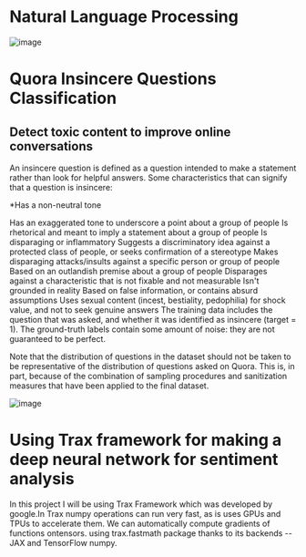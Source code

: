 
# Natural Language Processing

![image](https://user-images.githubusercontent.com/72542171/178116735-04f0857e-7aab-4c8c-8b04-e6b07e8e5bca.png)


# Quora Insincere Questions Classification

## Detect toxic content to improve online conversations

An insincere question is defined as a question intended to make a statement rather than look for helpful answers. Some characteristics that can signify that a question is insincere:

*Has a non-neutral tone

Has an exaggerated tone to underscore a point about a group of people
Is rhetorical and meant to imply a statement about a group of people
Is disparaging or inflammatory
Suggests a discriminatory idea against a protected class of people, or seeks confirmation of a stereotype
Makes disparaging attacks/insults against a specific person or group of people
Based on an outlandish premise about a group of people
Disparages against a characteristic that is not fixable and not measurable
Isn't grounded in reality
Based on false information, or contains absurd assumptions
Uses sexual content (incest, bestiality, pedophilia) for shock value, and not to seek genuine answers
The training data includes the question that was asked, and whether it was identified as insincere (target = 1). The ground-truth labels contain some amount of noise: they are not guaranteed to be perfect.

Note that the distribution of questions in the dataset should not be taken to be representative of the distribution of questions asked on Quora. This is, in part, because of the combination of sampling procedures and sanitization measures that have been applied to the final dataset.

![image](https://user-images.githubusercontent.com/72542171/178116769-b412768e-42c0-4e14-afc2-198081c8f3d7.png)  


# Using Trax framework for making a deep neural network for sentiment analysis

In this project I will be using Trax Framework which was developed by google.In Trax numpy operations can run very fast, as is uses GPUs and TPUs to accelerate them. We can automatically compute gradients of functions ontensors. using trax.fastmath package thanks to its backends -- JAX and TensorFlow numpy.





